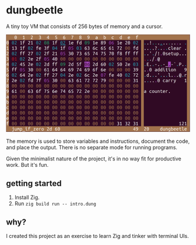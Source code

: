 # dungbeetle

A tiny toy VM that consists of 256 bytes of memory and a cursor.

![screenshot](screenshot.png)

The memory is used to store variables and instructions, document the code, and place the output.
There is no separate mode for running programs.

Given the minimalist nature of the project, it's in no way fit for productive work.
But it's fun.

## getting started

1. Install Zig.
2. Run `zig build run -- intro.dung`

## why?

I created this project as an exercise to learn Zig and tinker with terminal UIs.
